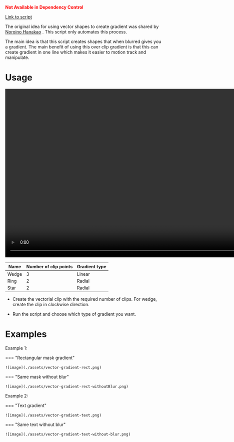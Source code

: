 <font color="red">**Not Available in Dependency Control**</font>

[Link to script](https://github.com/PhosCity/Aegisub-Scripts/blob/main/macros/phos.VectorGradient.moon)

The original idea for using vector shapes to create gradient was shared by [Noroino Hanakao](https://github.com/noroinohanako) . This script only automates this process.

The main idea is that this script creates shapes that when blurred gives you a gradient. The main benefit of using this over clip gradient is that this can create gradient in one line which makes it easier to motion track and manipulate.

# Usage

<video width="960" height="540" controls>
  <source src="../assets/vectorGradient.mp4" type="video/mp4">
Your browser does not support the video tag.
</video>

| Name  | Number of clip points | Gradient type |
| ----- | --------------------- | ------------- |
| Wedge | 3                     | Linear        |
| Ring  | 2                     | Radial        |
| Star  | 2                     | Radial        |

- Create the vectorial clip with the required number of clips. For wedge, create the clip in clockwise direction.

- Run the script and choose which type of gradient you want.

# Examples

Example 1:

=== "Rectangular mask gradient"

    ![image](./assets/vector-gradient-rect.png)

=== "Same mask without blur"

    ![image](./assets/vector-gradient-rect-withoutBlur.png)

Example 2:

=== "Text gradient"

    ![image](./assets/vector-gradient-text.png)

=== "Same text without blur"

    ![image](./assets/vector-gradient-text-without-blur.png)
